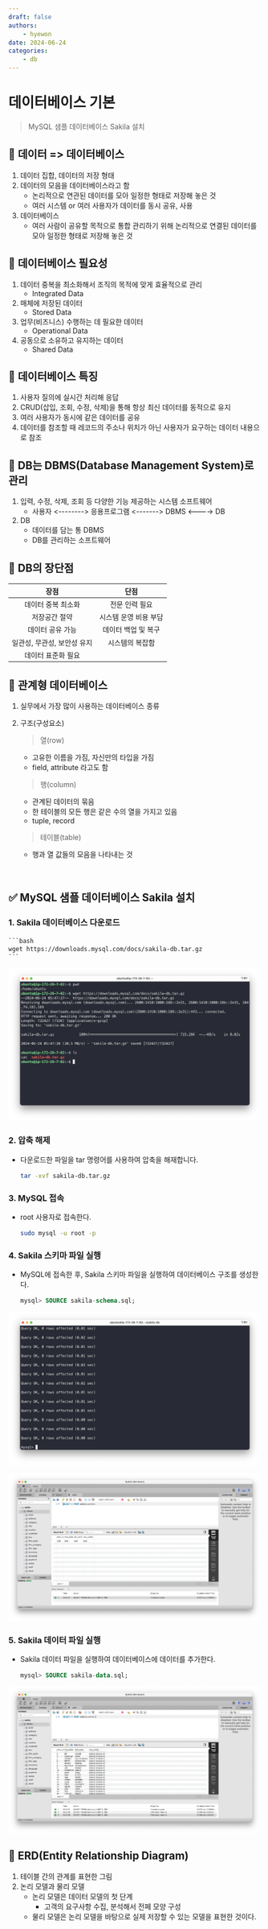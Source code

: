```yaml
---
draft: false
authors:
    - hyewon
date: 2024-06-24
categories:
    - db
---
```


# 데이터베이스 기본

> MySQL 샘플 데이터베이스 Sakila 설치

<!-- more -->

## 📌 데이터 => 데이터베이스

1. 데이터 집합, 데이터의 저장 형태
2. 데이터의 모음을 데이터베이스라고 함
    - 논리적으로 연관된 데이터를 모아 일정한 형태로 저장해 놓은 것
    - 여러 시스템 or 여러 사용자가 데이터를 동시 공유, 사용
3. 데이터베이스
    - 여러 사람이 공유할 목적으로 통합 관리하기 위해 논리적으로
      연결된 데이터를 모아 일정한 형태로 저장해 놓은 것

## 📌 데이터베이스 필요성

1.  데이터 중복을 최소화해서 조직의 목적에 맞게 효율적으로 관리
    -   Integrated Data
2.  매체에 저장된 데이터
    -   Stored Data
3.  업무(비즈니스) 수행하는 데 필요한 데이터
    -   Operational Data
4.  공동으로 소유하고 유지하는 데이터
    -   Shared Data

## 📌 데이터베이스 특징

1.  사용자 질의에 실시간 처리해 응답
2.  CRUD(삽입, 조회, 수정, 삭제)을 통해 항상 최신 데이터를 동적으로 유지
3.  여러 사용자가 동시에 같은 데이터를 공유
4.  데이터를 참조할 때 레코드의 주소나 위치가 아닌
    사용자가 요구하는 데이터 내용으로 참조

## 📌 DB는 DBMS(Database Management System)로 관리

1. 입력, 수정, 삭제, 조회 등 다양한 기능 제공하는 시스템 소프트웨어
    - 사용자 <--------> 응용프로그램 <-------> DBMS <----> DB
2. DB
    - 데이터를 담는 통
      DBMS
    - DB를 관리하는 소프트웨어

## 📌 DB의 장단점

|            장점             |         단점          |
| :-------------------------: | :-------------------: |
|     데이터 중복 최소화      |    전문 인력 필요     |
|        저장공간 절약        | 시스템 운영 비용 부담 |
|      데이터 공유 가능       |  데이터 백업 및 복구  |
| 일관성, 무관성, 보안성 유지 |    시스템의 복잡함    |
|     데이터 표준화 필요      |                       |

## 📌 관계형 데이터베이스

1.  실무에서 가장 많이 사용하는 데이터베이스 종류
2.  구조(구성요소)

    > 열(row)

    -   고유한 이름을 가짐, 자신만의 타입을 가짐
    -   field, attribute 라고도 함

    > 행(column)

    -   관계된 데이터의 묶음
    -   한 테이블의 모든 행은 같은 수의 열을 가지고 있음
    -   tuple, record

    > 테이블(table)

    -   행과 열 값들의 모음을 나타내는 것

<br>

## ✅ MySQL 샘플 데이터베이스 Sakila 설치

### 1. Sakila 데이터베이스 다운로드

    ```bash
    wget https://downloads.mysql.com/docs/sakila-db.tar.gz
    ```

![alt text](image.png)

### 2. 압축 해제

-   다운로드한 파일을 tar 명령어를 사용하여 압축을 해재합니다.

    ```bash
    tar -xvf sakila-db.tar.gz
    ```

### 3. MySQL 접속

-   root 사용자로 접속한다.

    ```bash
    sudo mysql -u root -p
    ```

### 4. Sakila 스키마 파일 실행

-   MySQL에 접속한 후, Sakila 스키마 파일을 실행하여 데이터베이스 구조를 생성한다.

    ```sql
    mysql> SOURCE sakila-schema.sql;

    ```

![alt text](image-12.png)

![alt text](image-11.png)

### 5. Sakila 데이터 파일 실행

-   Sakila 데이터 파일을 실행하여 데이터베이스에 데이터를 추가한다.

    ```sql
    mysql> SOURCE sakila-data.sql;

    ```

![alt text](image-13.png)

## 📌 ERD(Entity Relationship Diagram)

1. 테이블 간의 관계를 표현한 그림
2. 논리 모델과 물리 모델
    - 논리 모델은 데이터 모델의 첫 단계
        - 고객의 요구사항 수집, 분석해서 전페 모양 구성
    - 물리 모델은 논리 모델을 바탕으로 실제 저장할 수 있는 모델을 표현한 것이다.
